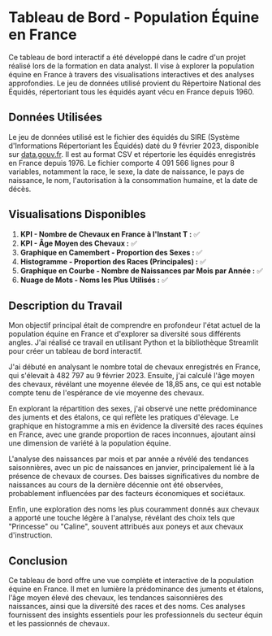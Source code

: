 # Tableau de Bord - Population Équine en France

Ce tableau de bord interactif a été développé dans le cadre d'un projet réalisé lors de la formation en data analyst. Il vise à explorer la population équine en France à travers des visualisations interactives et des analyses approfondies. Le jeu de données utilisé provient du Répertoire National des Équidés, répertoriant tous les équidés ayant vécu en France depuis 1960. 

## Données Utilisées

Le jeu de données utilisé est le fichier des équidés du SIRE (Système d'Informations Répertoriant les Équidés) daté du 9 février 2023, disponible sur [data.gouv.fr](https://www.data.gouv.fr/fr/datasets/fichier-des-equides/#/resources). Il est au format CSV et répertorie les équidés enregistrés en France depuis 1976. Le fichier comporte 4 091 566 lignes pour 8 variables, notamment la race, le sexe, la date de naissance, le pays de naissance, le nom, l'autorisation à la consommation humaine, et la date de décès.

## Visualisations Disponibles

1. **KPI - Nombre de Chevaux en France à l'Instant T :** ✅
2. **KPI - Âge Moyen des Chevaux :** ✅
3. **Graphique en Camembert - Proportion des Sexes :** ✅
4. **Histogramme - Proportion des Races (Principales) :** ✅
5. **Graphique en Courbe - Nombre de Naissances par Mois par Année :** ✅
6. **Nuage de Mots - Noms les Plus Utilisés :** ✅

## Description du Travail

Mon objectif principal était de comprendre en profondeur l'état actuel de la population équine en France et d'explorer sa diversité sous différents angles. J'ai réalisé ce travail en utilisant Python et la bibliothèque Streamlit pour créer un tableau de bord interactif.

J'ai débuté en analysant le nombre total de chevaux enregistrés en France, qui s'élevait à 482 797 au 9 février 2023. Ensuite, j'ai calculé l'âge moyen des chevaux, révélant une moyenne élevée de 18,85 ans, ce qui est notable compte tenu de l'espérance de vie moyenne des chevaux.

En explorant la répartition des sexes, j'ai observé une nette prédominance des juments et des étalons, ce qui reflète les pratiques d'élevage. Le graphique en histogramme a mis en évidence la diversité des races équines en France, avec une grande proportion de races inconnues, ajoutant ainsi une dimension de variété à la population équine.

L'analyse des naissances par mois et par année a révélé des tendances saisonnières, avec un pic de naissances en janvier, principalement lié à la présence de chevaux de courses. Des baisses significatives du nombre de naissances au cours de la dernière décennie ont été observées, probablement influencées par des facteurs économiques et sociétaux.

Enfin, une exploration des noms les plus couramment donnés aux chevaux a apporté une touche légère à l'analyse, révélant des choix tels que "Princesse" ou "Caline", souvent attribués aux poneys et aux chevaux d'instruction.

## Conclusion

Ce tableau de bord offre une vue complète et interactive de la population équine en France. Il met en lumière la prédominance des juments et étalons, l'âge moyen élevé des chevaux, les tendances saisonnières des naissances, ainsi que la diversité des races et des noms. Ces analyses fournissent des insights essentiels pour les professionnels du secteur équin et les passionnés de chevaux.
